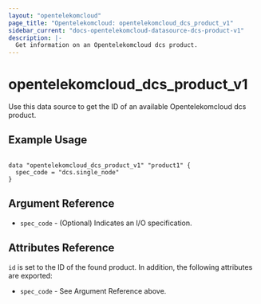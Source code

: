 ```yaml
---
layout: "opentelekomcloud"
page_title: "Opentelekomcloud: opentelekomcloud_dcs_product_v1"
sidebar_current: "docs-opentelekomcloud-datasource-dcs-product-v1"
description: |-
  Get information on an Opentelekomcloud dcs product.
---
```


# opentelekomcloud\_dcs\_product_v1

Use this data source to get the ID of an available Opentelekomcloud dcs product.

## Example Usage

```hcl

data "opentelekomcloud_dcs_product_v1" "product1" {
  spec_code = "dcs.single_node"
}
```

## Argument Reference

* `spec_code` - (Optional) Indicates an I/O specification.

## Attributes Reference

`id` is set to the ID of the found product. In addition, the following attributes
are exported:

* `spec_code` - See Argument Reference above.
